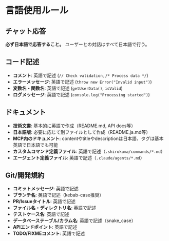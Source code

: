 # 言語使用ルール

## チャット応答
**必ず日本語で応答すること。** ユーザーとの対話はすべて日本語で行う。

## コード記述
- **コメント**: 英語で記述 (`// Check validation`, `/* Process data */`)
- **エラーメッセージ**: 英語で記述 (`throw new Error("Invalid input")`)
- **変数名・関数名**: 英語で記述 (`getUserData()`, `isValid`)
- **ログメッセージ**: 英語で記述 (`console.log("Processing started")`)

## ドキュメント
- **技術文書**: 基本的に英語で作成（README.md, API docs等）
- **日本語版**: 必要に応じて別ファイルとして作成（README.ja.md等）
- **MCP内のドキュメント**: contentやtitleやdescriptionは日本語、タグは基本英語で日本語でも可能
- **カスタムコマンド定義ファイル**: 英語で記述（`.shirokuma/commands/*.md`）
- **エージェント定義ファイル**: 英語で記述（`.claude/agents/*.md`）

## Git/開発規約
- **コミットメッセージ**: 英語で記述
- **ブランチ名**: 英語で記述（kebab-case推奨）
- **PR/Issueタイトル**: 英語で記述
- **ファイル名・ディレクトリ名**: 英語で記述
- **テストケース名**: 英語で記述
- **データベーステーブル/カラム名**: 英語で記述（snake_case）
- **APIエンドポイント**: 英語で記述
- **TODO/FIXMEコメント**: 英語で記述
